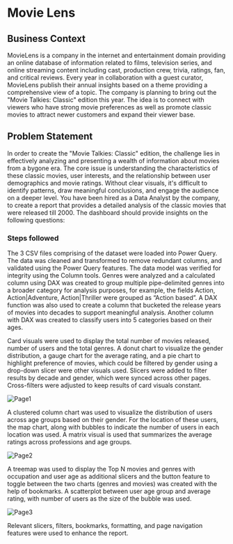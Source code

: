 
# Movie Lens 

## Business Context

MovieLens is a company in the internet and entertainment domain providing an online database of information related to films, television series, and online streaming content including cast, production crew, trivia, ratings, fan, and critical reviews. Every year in collaboration with a guest curator, MovieLens publish their annual insights based on a theme providing a comprehensive view of a topic. The company is planning to bring out the "Movie Talkies: Classic" edition this year. The idea is to connect with viewers who have strong movie preferences as well as promote classic movies to attract newer customers and expand their viewer base.

## Problem Statement

In order to create the "Movie Talkies: Classic" edition, the challenge lies in effectively analyzing and presenting a wealth of information about movies from a bygone era. The core issue is understanding the characteristics of these classic movies, user interests, and the relationship between user demographics and movie ratings. Without clear visuals, it's difficult to identify patterns, draw meaningful conclusions, and engage the audience on a deeper level. You have been hired as a Data Analyst by the company, to create a report that provides a detailed analysis of the classic movies that were released till 2000. The dashboard should provide insights on the following questions:

### Steps followed
The 3 CSV files comprising of the dataset were loaded into Power Query. The data was cleaned and transformed to remove redundant columns, and validated using the Power Query features. The data model was verified for integrity using the Column tools.
Genres were analyzed and a calculated column using DAX was created to group multiple pipe-delimited genres into a broader category for analysis purposes,  for example, the fields Action, Action|Adventure, Action|Thriller were grouped as “Action based”. A DAX function was also used to create a column that bucketed the release years of movies into decades to support meaningful analysis. Another column with DAX was created to classify users into 5 categories based on their ages. 

Card visuals were used to display the total number of movies released, number of users and the total genres. A donut chart to visualize the gender distribution, a gauge chart for the average rating, and a pie chart to highlight preference of movies, which could be filtered by gender using a drop-down slicer were other visuals used. Slicers were added to filter results by decade and gender, which were synced across other pages. Cross-filters were adjusted to keep results of card visuals constant. 

![Page1](https://github.com/user-attachments/assets/fb9aa534-0f82-46c3-ba40-6bd7ae35a353)

A clustered column chart was used to visualize the distribution of users across age groups based on their gender. For the location of these users, the map chart, along with bubbles to indicate the number of users in each location was used. A matrix visual is used that summarizes the average ratings across professions and age groups.

![Page2](https://github.com/user-attachments/assets/574bbc1e-fa19-4635-a691-c6bebfa801d6)

A treemap was used to display the Top N movies and genres with occupation and user age as additional slicers and the button feature to toggle between the two charts (genres and movies) was created with the help of bookmarks. A scatterplot between user age group and average rating, with number of users as the size of the bubble was used.

![Page3](https://github.com/user-attachments/assets/38e97294-534b-496b-923e-52be88cc025a)

Relevant slicers, filters, bookmarks, formatting, and page navigation features were used to enhance the report.
